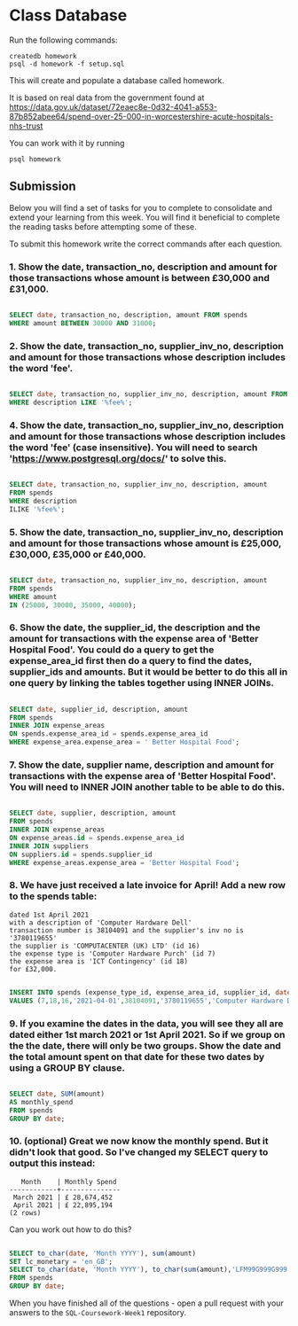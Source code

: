 # Class Database
Run the following commands:
```
createdb homework
psql -d homework -f setup.sql
```
This will create and populate a database called homework.

It is based on real data from the government found at
https://data.gov.uk/dataset/72eaec8e-0d32-4041-a553-87b852abee64/spend-over-25-000-in-worcestershire-acute-hospitals-nhs-trust

You can work with it by running
```
psql homework
```
## Submission

Below you will find a set of tasks for you to complete to consolidate and extend your learning from this week. You will find it beneficial to complete the reading tasks before attempting some of these.

To submit this homework write the correct commands after each question.

### 1. Show the date, transaction_no, description and amount for those transactions whose amount is between £30,000 and £31,000.
```sql

SELECT date, transaction_no, description, amount FROM spends
WHERE amount BETWEEN 30000 AND 31000;

```
### 2. Show the date, transaction_no, supplier_inv_no, description and amount for those transactions whose description includes the word 'fee'.
```sql

SELECT date, transaction_no, supplier_inv_no, description, amount FROM spends
WHERE description LIKE '%fee%';
```
### 4. Show the date, transaction_no, supplier_inv_no, description and amount for those transactions whose description includes the word 'fee' (case insensitive). You will need to search 'https://www.postgresql.org/docs/' to solve this.
```sql

SELECT date, transaction_no, supplier_inv_no, description, amount 
FROM spends
WHERE description  
ILIKE '%fee%';

```
### 5. Show the date, transaction_no, supplier_inv_no, description and amount for those transactions whose amount is £25,000, £30,000, £35,000 or £40,000.
```sql

SELECT date, transaction_no, supplier_inv_no, description, amount 
FROM spends
WHERE amount 
IN (25000, 30000, 35000, 40000);

```
### 6. Show the date, the supplier_id, the description and the amount for transactions with the expense area of 'Better Hospital Food'. You could do a query to get the expense_area_id first then do a query to find the dates, supplier_ids and amounts. But it would be better to do this all in one query by linking the tables together using INNER JOINs.
```sql

SELECT date, supplier_id, description, amount 
FROM spends
INNER JOIN expense_areas
ON spends.expense_area_id = spends.expense_area_id
WHERE expense_area.expense_area = ' Better Hospital Food';


```
### 7. Show the date, supplier name, description and amount for transactions with the expense area of 'Better Hospital Food'. You will need to INNER JOIN another table to be able to do this.
```sql

SELECT date, supplier, description, amount
FROM spends
INNER JOIN expense_areas
ON expense_areas.id = spends.expense_area_id
INNER JOIN suppliers
ON suppliers.id = spends.supplier_id
WHERE expense_areas.expense_area = 'Better Hospital Food'; 

```
### 8. We have just received a late invoice for April! Add a new row to the spends table:
    dated 1st April 2021
    with a description of 'Computer Hardware Dell'
    transaction number is 38104091 and the supplier's inv no is '3780119655'
    the supplier is 'COMPUTACENTER (UK) LTD' (id 16)
    the expense type is 'Computer Hardware Purch' (id 7)
    the expense area is 'ICT Contingency' (id 18)
    for £32,000.
```sql

INSERT INTO spends (expense_type_id, expense_area_id, supplier_id, date, transaction_no, supplier_inv_no, description, amount) 
VALUES (7,18,16,'2021-04-01',38104091,'3780119655','Computer Hardware Dell.',32000);

```
### 9. If you examine the dates in the data, you will see they all are dated either 1st march 2021 or 1st April 2021. So if we group on the the date, there will only be two groups. Show the date and the total amount spent on that date for these two dates by using a GROUP BY clause.
```sql

SELECT date, SUM(amount) 
AS monthly_spend 
FROM spends 
GROUP BY date;

```
### 10. (optional) Great we now know the monthly spend. But it didn't look that good. So I've changed my SELECT query to output this instead:
```
   Month    | Monthly Spend 
------------+---------------
 March 2021 | £ 28,674,452
 April 2021 | £ 22,895,194
(2 rows)
```
Can you work out how to do this?

```sql

SELECT to_char(date, 'Month YYYY'), sum(amount)
SET lc_monetary = 'en_GB';
SELECT to_char(date, 'Month YYYY'), to_char(sum(amount),'LFM99G999G999') 
FROM spends
GROUP BY date;

```

When you have finished all of the questions - open a pull request with your answers to the `SQL-Coursework-Week1` repository.
